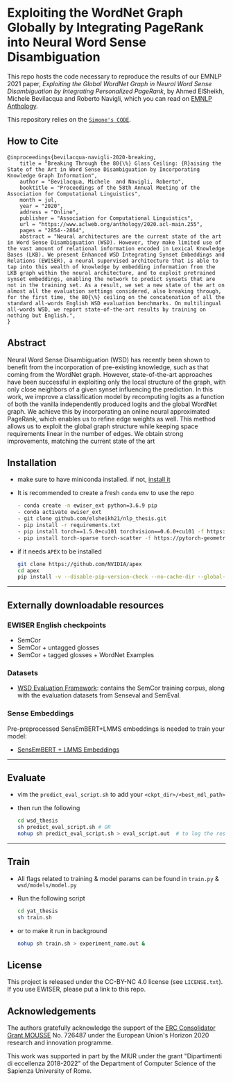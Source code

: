 # Exploiting the WordNet Graph Globally by Integrating PageRank into Neural Word Sense Disambiguation
<!-- 
This repo hosts the work trying to achieve break the State of the Art (SOTA) in Word Sense Disambiguation (WSD) task by EWISER (Michele Bevilacqua & Roberto Navigli (2020)) by integrating their approach with Approximate Personalized Propagation of Neural Predictions (APPNP). 
-->

This repo hosts the code necessary to reproduce the results of our EMNLP 2021 paper, *Exploiting the Global WordNet Graph in Neural Word Sense Disambiguation by Integrating Personalized PageRank*, by Ahmed ElSheikh, Michele Bevilacqua and Roberto Navigli, which you can read on [EMNLP Anthology]().

This repository relies on the [`Simone's CODE`](https://github.com/sapienzaNLP/multilabel-wsd).

## How to Cite
```
@inproceedings{bevilacqua-navigli-2020-breaking,
    title = "Breaking Through the 80{\%} Glass Ceiling: {R}aising the State of the Art in Word Sense Disambiguation by Incorporating Knowledge Graph Information",
    author = "Bevilacqua, Michele  and Navigli, Roberto",
    booktitle = "Proceedings of the 58th Annual Meeting of the Association for Computational Linguistics",
    month = jul,
    year = "2020",
    address = "Online",
    publisher = "Association for Computational Linguistics",
    url = "https://www.aclweb.org/anthology/2020.acl-main.255",
    pages = "2854--2864",
    abstract = "Neural architectures are the current state of the art in Word Sense Disambiguation (WSD). However, they make limited use of the vast amount of relational information encoded in Lexical Knowledge Bases (LKB). We present Enhanced WSD Integrating Synset Embeddings and Relations (EWISER), a neural supervised architecture that is able to tap into this wealth of knowledge by embedding information from the LKB graph within the neural architecture, and to exploit pretrained synset embeddings, enabling the network to predict synsets that are not in the training set. As a result, we set a new state of the art on almost all the evaluation settings considered, also breaking through, for the first time, the 80{\%} ceiling on the concatenation of all the standard all-words English WSD evaluation benchmarks. On multilingual all-words WSD, we report state-of-the-art results by training on nothing but English.",
}
```


## Abstract

Neural Word Sense Disambiguation (WSD) has recently been shown to benefit from the incorporation of pre-existing knowledge, such as that coming from the WordNet graph. However,   state-of-the-art approaches have been successful in exploiting only the local structure of the graph, with only close neighbors of a given synset influencing the prediction. In this work, we improve a classification model by recomputing logits as a function of both the vanilla independently produced logits and the global WordNet graph. We achieve this  by incorporating an online neural approximated PageRank, which enables us to refine edge weights as well. This method allows us to exploit the global graph structure while keeping space requirements linear in the number of edges. We obtain strong improvements, matching the current state of the art


## Installation

- make sure to have miniconda installed. if not, [install it](https://docs.conda.io/en/latest/miniconda.html)
- It is recommended to create a fresh `conda` env to use the repo
  
  ```bash
  - conda create -n ewiser_ext python=3.6.9 pip
  - conda activate ewiser_ext
  - git clone github.com/elsheikh21/nlp_thesis.git
  - pip install -r requirements.txt
  - pip install torch==1.5.0+cu101 torchvision==0.6.0+cu101 -f https://download.pytorch.org/whl/torch_stable.html
  - pip install torch-sparse torch-scatter -f https://pytorch-geometric.com/whl/torch-1.5.0+cu101.html
  ```

- if it needs `APEX` to be installed

  ```bash
  git clone https://github.com/NVIDIA/apex
  cd apex
  pip install -v --disable-pip-version-check --no-cache-dir --global-option="--cpp_ext" --global-option="--cuda_ext" ./
  ```

---

## Externally downloadable resources

### EWISER English checkpoints

<!-- - [SemCor](https://drive.google.com/file/d/1TIwCn-0NA3yUXG5FOkPgFcoP3aHJmiSZ/view?usp=sharing)
- [SemCor + untagged glosses](https://drive.google.com/file/d/1tW4PjTgdRbVvq9CGq-0ePCsgtkXnEGsN/view?usp=sharing)
- [SemCor + tagged glosses + WordNet Examples](https://drive.google.com/file/d/11RyHBu4PwS3U2wOk-Le9Ziu8R3Hc0NXV/view?usp=sharing) -->

- SemCor
- SemCor + untagged glosses
- SemCor + tagged glosses + WordNet Examples

### Datasets

- [WSD Evaluation Framework](http://lcl.uniroma1.it/wsdeval): contains the SemCor training corpus, along with the evaluation datasets from Senseval and SemEval.

### Sense Embeddings

Pre-preprocessed SensEmBERT+LMMS <!--  OR ARES  --> embeddings is needed to train your model:

- [SensEmBERT + LMMS Embeddings](https://drive.google.com/file/d/11v4FUMyHdpFBrkRJt8cGyy6xkM9a_Emp/view?usp=sharing)

<!-- - [ARES Embeddings](https://drive.google.com/file/d/11riHw5BLay9ORAbLC-2Cl6dYXnd9ZJnx/view?usp=sharing) -->

---

## Evaluate

- vim the `predict_eval_script.sh` to add your `<ckpt_dir>/<best_mdl_path>`

- then run the following
  
  ```bash
  cd wsd_thesis
  sh predict_eval_script.sh # OR
  nohup sh predict_eval_script.sh > eval_script.out  # to log the results
  ```

---

## Train

- All flags related to training & model params can be found in `train.py` & `wsd/models/model.py`
- Run the following script
  
  ```bash
  cd yat_thesis
  sh train.sh
  ```

- or to make it run in background
  
    ```bash
    nohup sh train.sh > experiment_name.out & 
    ```


## License
This project is released under the CC-BY-NC 4.0 license (see `LICENSE.txt`). If you use EWISER, please put a link to this repo.

## Acknowledgements
The authors gratefully acknowledge the support of the <a href="http://mousse-project.org">ERC Consolidator Grant MOUSSE</a> No. 726487 under the European
Union's Horizon 2020 research and innovation programme.

This work was supported in part by the MIUR under the grant "Dipartimenti di eccellenza 2018-2022" of the Department of Computer Science of the Sapienza University of Rome.
